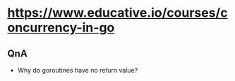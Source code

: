 # https://www.educative.io/courses/concurrency-in-go

## QnA
- Why do goroutines have no return value? 